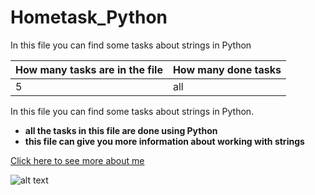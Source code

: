 # Hometask_Python
In this file you can find some tasks about strings in Python

|How many tasks are in the file|How many done tasks|
|--------------|-------------------|
|5             |all                |



In this file you can find some tasks about strings in Python.  
+ __all the tasks in this file are done using Python__
+ __this file can give you more information about working with strings__

[Click here to see more about me](https://youtu.be/dQw4w9WgXcQ?si=GT5g-IzaGDn5J-aG)

![alt text][logo]

[logo]: https://github.com/lvsbdgil/Hometask_Python/assets/153516401/07a99470-332c-49bd-823d-3052272a1385
